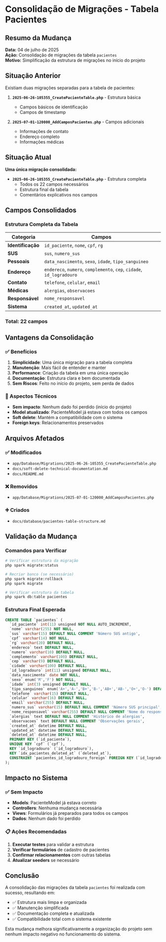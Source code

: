 # Consolidação de Migrações - Tabela Pacientes

## Resumo da Mudança

**Data:** 04 de julho de 2025  
**Ação:** Consolidação de migrações da tabela `pacientes`  
**Motivo:** Simplificação da estrutura de migrações no início do projeto

## Situação Anterior

Existiam duas migrações separadas para a tabela de pacientes:

1. **`2025-06-26-105355_CreatePacienteTable.php`** - Estrutura básica
   - Campos básicos de identificação
   - Campos de timestamp
   
2. **`2025-07-01-120000_AddCamposPacientes.php`** - Campos adicionais
   - Informações de contato
   - Endereço completo
   - Informações médicas

## Situação Atual

**Uma única migração consolidada:**

- **`2025-06-26-105355_CreatePacienteTable.php`** - Estrutura completa
  - Todos os 22 campos necessários
  - Estrutura final da tabela
  - Comentários explicativos nos campos

## Campos Consolidados

### Estrutura Completa da Tabela

| Categoria | Campos |
|-----------|--------|
| **Identificação** | `id_paciente`, `nome`, `cpf`, `rg` |
| **SUS** | `sus`, `numero_sus` |
| **Pessoais** | `data_nascimento`, `sexo`, `idade`, `tipo_sanguineo` |
| **Endereço** | `endereco`, `numero`, `complemento`, `cep`, `cidade`, `id_logradouro` |
| **Contato** | `telefone`, `celular`, `email` |
| **Médicas** | `alergias`, `observacoes` |
| **Responsável** | `nome_responsavel` |
| **Sistema** | `created_at`, `updated_at` |

### Total: 22 campos

## Vantagens da Consolidação

### ✅ Benefícios

1. **Simplicidade**: Uma única migração para a tabela completa
2. **Manutenção**: Mais fácil de entender e manter
3. **Performance**: Criação da tabela em uma única operação
4. **Documentação**: Estrutura clara e bem documentada
5. **Sem Riscos**: Feito no início do projeto, sem perda de dados

### 🔧 Aspectos Técnicos

- **Sem impacto**: Nenhum dado foi perdido (início do projeto)
- **Model atualizado**: PacienteModel já estava com todos os campos
- **Soft delete**: Mantém a compatibilidade com o sistema
- **Foreign keys**: Relacionamentos preservados

## Arquivos Afetados

### ✅ Modificados
- `app/Database/Migrations/2025-06-26-105355_CreatePacienteTable.php`
- `docs/soft-delete-technical-documentation.md`
- `docs/README.md`

### ❌ Removidos  
- `app/Database/Migrations/2025-07-01-120000_AddCamposPacientes.php`

### ➕ Criados
- `docs/database/pacientes-table-structure.md`

## Validação da Mudança

### Comandos para Verificar

```bash
# Verificar estrutura da migração
php spark migrate:status

# Recriar banco (se necessário)
php spark migrate:rollback
php spark migrate

# Verificar estrutura da tabela
php spark db:table pacientes
```

### Estrutura Final Esperada

```sql
CREATE TABLE `pacientes` (
  `id_paciente` int(11) unsigned NOT NULL AUTO_INCREMENT,
  `nome` varchar(255) NOT NULL,
  `sus` varchar(15) DEFAULT NULL COMMENT 'Número SUS antigo',
  `cpf` varchar(14) NOT NULL,
  `rg` varchar(20) DEFAULT NULL,
  `endereco` text DEFAULT NULL,
  `numero` varchar(10) DEFAULT NULL,
  `complemento` varchar(100) DEFAULT NULL,
  `cep` varchar(9) DEFAULT NULL,
  `cidade` varchar(100) DEFAULT NULL,
  `id_logradouro` int(11) unsigned DEFAULT NULL,
  `data_nascimento` date NOT NULL,
  `sexo` enum('M','F') NOT NULL,
  `idade` int(3) unsigned DEFAULT NULL,
  `tipo_sanguineo` enum('A+','A-','B+','B-','AB+','AB-','O+','O-') DEFAULT NULL,
  `telefone` varchar(15) DEFAULT NULL,
  `celular` varchar(16) DEFAULT NULL,
  `email` varchar(255) DEFAULT NULL,
  `numero_sus` varchar(15) DEFAULT NULL COMMENT 'Número SUS principal',
  `nome_responsavel` varchar(255) DEFAULT NULL COMMENT 'Nome do responsável',
  `alergias` text DEFAULT NULL COMMENT 'Histórico de alergias',
  `observacoes` text DEFAULT NULL COMMENT 'Observações gerais',
  `created_at` datetime DEFAULT NULL,
  `updated_at` datetime DEFAULT NULL,
  `deleted_at` datetime DEFAULT NULL,
  PRIMARY KEY (`id_paciente`),
  UNIQUE KEY `cpf` (`cpf`),
  KEY `id_logradouro` (`id_logradouro`),
  KEY `idx_pacientes_deleted_at` (`deleted_at`),
  CONSTRAINT `pacientes_id_logradouro_foreign` FOREIGN KEY (`id_logradouro`) REFERENCES `logradouros` (`id_logradouro`) ON DELETE SET NULL ON UPDATE CASCADE
);
```

## Impacto no Sistema

### ✅ Sem Impacto
- **Models**: PacienteModel já estava correto
- **Controllers**: Nenhuma mudança necessária  
- **Views**: Formulários já preparados para todos os campos
- **Dados**: Nenhum dado foi perdido

### 📋 Ações Recomendadas

1. **Executar testes** para validar a estrutura
2. **Verificar formulários** de cadastro de pacientes
3. **Confirmar relacionamentos** com outras tabelas
4. **Atualizar seeders** se necessário

## Conclusão

A consolidação das migrações da tabela `pacientes` foi realizada com sucesso, resultando em:

- ✅ Estrutura mais limpa e organizada
- ✅ Manutenção simplificada
- ✅ Documentação completa e atualizada
- ✅ Compatibilidade total com o sistema existente

Esta mudança melhora significativamente a organização do projeto sem nenhum impacto negativo no funcionamento do sistema.
